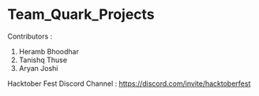 # Team_Quark_Projects

Contributors : 

1) Heramb Bhoodhar
2) Tanishq Thuse
3) Aryan Joshi


Hacktober Fest Discord Channel : https://discord.com/invite/hacktoberfest

